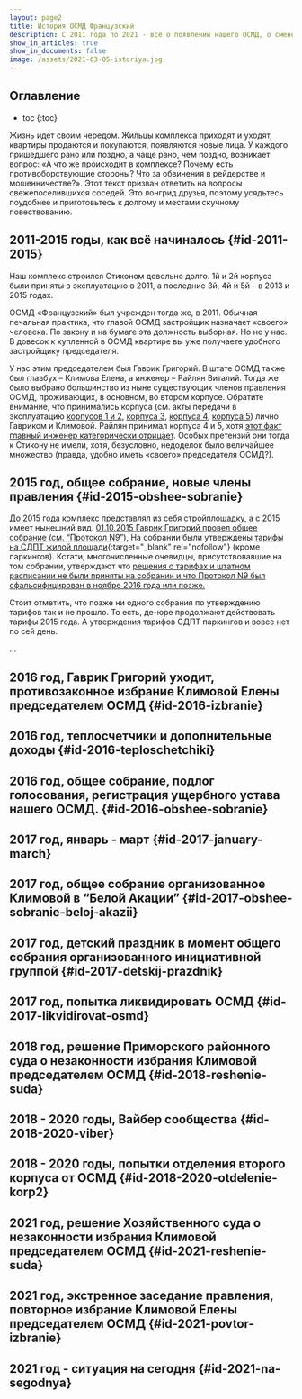 ```yaml
---
layout: page2
title: История ОСМД Французский
description: С 2011 года по 2021 - всё о появлении нашего ОСМД, о смене и захвате власти в нём
show_in_articles: true
show_in_documents: false
image: /assets/2021-03-05-istoriya.jpg
---
```


## Оглавление
* toc
{:toc}

Жизнь идет своим чередом. Жильцы комплекса приходят и уходят, квартиры продаются и покупаются, появляются новые лица. У каждого пришедшего рано или поздно, а чаще рано, чем поздно, возникает вопрос: «А что же происходит в комплексе? Почему есть противоборствующие стороны? Что за обвинения в рейдерстве и мошенничестве?». Этот текст призван ответить на вопросы свежепоселившихся соседей. Это лонгрид друзья, поэтому усядьтесь поудобнее и приготовьтесь к долгому и местами скучному повествованию.

## 2011-2015 годы, как всё начиналось {#id-2011-2015}

Наш комплекс строился Стиконом довольно долго. 1й и 2й корпуса были приняты в эксплуатацию в 2011, а последние 3й, 4й и 5й – в 2013 и 2015 годах. 

ОСМД «Французский» был учрежден тогда же, в 2011. Обычная печальная практика, что главой ОСМД застройщик назначает «своего» человека. По закону и на бумаге эта должность выборная. Но не у нас. В довесок к купленной в ОСМД квартире вы уже получаете удобного застройщику председателя.

У нас этим председателем был Гаврик Григорий. В штате ОСМД также был главбух – Климова Елена, а инженер – Райлян Виталий. Тогда же было выбрано большинство из ныне существующих членов правления ОСМД, проживающих, в основном, во втором корпусе. Обратите внимание, что принимались корпуса (см. акты передачи в эксплуатацию [корпусов 1 и 2](/assets/2011-10-06-akt-peredachi-v-ekspl-korp-1-2.pdf), [корпуса 3](/assets/2015-07-23-akt-peredachi-v-ekspl-korp-3.pdf), [корпуса 4](/assets/2013-09-06-akt-peredachi-v-ekspl-korp-4.pdf), [корпуса 5](/assets/2015-04-09-akt-peredachi-v-ekspl-korp-5.pdf)) лично Гавриком и Климовой. Райлян принимал корпуса 4 и 5, хотя [этот факт главный инженер категорически отрицает](/assets/2021-04-06-railyan-citata-yellow.jpg). Особых претензий они тогда к Стикону не имели, хотя, безусловно, недоделок было величайшее множество (правда, удобно иметь «своего» председателя ОСМД?).


## 2015 год, общее собрание, новые члены правления {#id-2015-obshee-sobranie}

До 2015 года комплекс представлял из себя стройплощадку, а с 2015 имеет нынешний вид. [01.10.2015 Гаврик Григорий провел общее собрание (см. “Протокол N9”)](/assets/2015-10-01-obshee-sobranie-protocol.pdf),  На собрании были утверждены [тарифы на СДПТ жилой площади](https://osmd.ucoz.ua/10005.jpg){:target="_blank" rel="nofollow"} (кроме паркингов). 
Кстати, многочисленные очевидцы, присутствовавшие на том собрании, утверждают что [решения о тарифах и штатном расписании не были приняты на собрании и что Протокол N9 был сфальсифицирован в ноябре 2016 года или позже.](/assets/2015-10-01-obshee-sobranie-analiz.pdf)

Стоит отметить, что позже ни одного собрания по утверждению тарифов так и не прошло. То есть, де-юре продолжают действовать тарифы 2015 года. А утверждения тарифов СДПТ паркингов и вовсе нет по сей день.


...

## 2016 год, Гаврик Григорий уходит, противозаконное избрание Климовой Елены председателем ОСМД {#id-2016-izbranie}


## 2016 год, теплосчетчики и дополнительные доходы {#id-2016-teploschetchiki}


## 2016 год, общее собрание, подлог голосования, регистрация ущербного устава нашего ОСМД. {#id-2016-obshee-sobranie}

## 2017 год, январь - март {#id-2017-january-march}

## 2017 год, общее собрание организованное Климовой в “Белой Акации” {#id-2017-obshee-sobranie-beloj-akazii}

## 2017 год, детский праздник в момент общего собрания организованного инициативной группой {#id-2017-detskij-prazdnik}

## 2017 год, попытка ликвидировать ОСМД {#id-2017-likvidirovat-osmd}

## 2018 год, решение Приморского районного суда о незаконности избрания Климовой председателем ОСМД {#id-2018-reshenie-suda}

## 2018 - 2020 годы, Вайбер сообщества {#id-2018-2020-viber}

## 2018 - 2020 годы, попытки отделения второго корпуса от ОСМД {#id-2018-2020-otdelenie-korp2}

## 2021 год, решение Хозяйственного суда о незаконности избрания Климовой председателем ОСМД {#id-2021-reshenie-suda}

## 2021 год, экстренное заседание правления, повторное избрание Климовой Елены председателем ОСМД {#id-2021-povtor-izbranie}

## 2021 год - ситуация на сегодня {#id-2021-na-segodnya}

